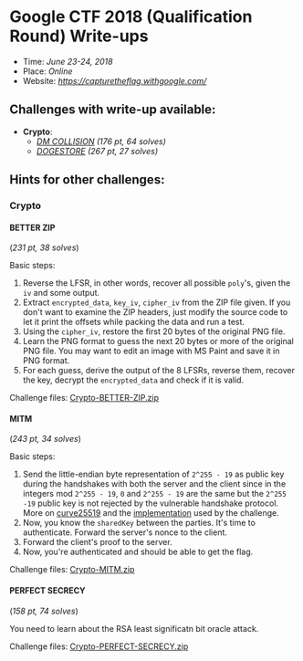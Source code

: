 # Google CTF 2018 (Qualification Round) Write-ups
- Time: _June 23-24, 2018_
- Place: _Online_
- Website: _https://capturetheflag.withgoogle.com/_

## Challenges with write-up available:
- **Crypto**:
  + _[DM COLLISION](Crypto-DM-COLLISION/README.md) (176 pt, 64 solves)_
  + _[DOGESTORE](Crypto-DOGESTORE/README.md) (267 pt, 27 solves)_

## Hints for other challenges:
### Crypto
#### BETTER ZIP
(_231 pt, 38 solves_)

Basic steps:
1. Reverse the LFSR, in other words, recover all possible `poly`'s, given the `iv` and some output.
2. Extract `encrypted_data`, `key_iv`, `cipher_iv` from the ZIP file given. If you don't want to examine the ZIP headers, just modify the source code to let it print the offsets while packing the data and run a test.
3. Using the `cipher_iv`, restore the first 20 bytes of the original PNG file.
4. Learn the PNG format to guess the next 20 bytes or more of the original PNG file. You may want to edit an image with MS Paint and save it in PNG format.
5. For each guess, derive the output of the 8 LFSRs, reverse them, recover the key, decrypt the `encrypted_data` and check if it is valid.

Challenge files: [Crypto-BETTER-ZIP.zip](Crypto-BETTER-ZIP.zip)

#### MITM
(_243 pt, 34 solves_)

Basic steps:
1. Send the little-endian byte representation of `2^255 - 19` as public key during the handshakes with both the server and the client since in the integers mod `2^255 - 19`, `0` and `2^255 - 19` are the same but the `2^255 -19` public key is not rejected by the vulnerable handshake protocol. More on [curve25519](https://en.wikipedia.org/wiki/Curve25519) and the [implementation](http://cr.yp.to/ecdh/curve25519-20051115.pdf) used by the challenge.
2. Now, you know the `sharedKey` between the parties. It's time to authenticate. Forward the server's nonce to the client.
3. Forward the client's proof to the server.
4. Now, you're authenticated and should be able to get the flag.

Challenge files: [Crypto-MITM.zip](Crypto-MITM.zip)

#### PERFECT SECRECY
(_158 pt, 74 solves_)

You need to learn about the RSA least significatn bit oracle attack.

Challenge files: [Crypto-PERFECT-SECRECY.zip](Crypto-PERFECT-SECRECY.zip)